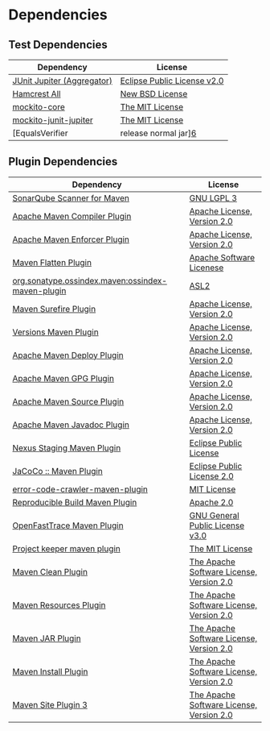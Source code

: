 <!-- @formatter:off -->
# Dependencies

## Test Dependencies

| Dependency                               | License                          |
| ---------------------------------------- | -------------------------------- |
| [JUnit Jupiter (Aggregator)][0]          | [Eclipse Public License v2.0][1] |
| [Hamcrest All][2]                        | [New BSD License][3]             |
| [mockito-core][4]                        | [The MIT License][5]             |
| [mockito-junit-jupiter][4]               | [The MIT License][5]             |
| [EqualsVerifier | release normal jar][6] | [Apache License, Version 2.0][7] |

## Plugin Dependencies

| Dependency                                              | License                                        |
| ------------------------------------------------------- | ---------------------------------------------- |
| [SonarQube Scanner for Maven][8]                        | [GNU LGPL 3][9]                                |
| [Apache Maven Compiler Plugin][10]                      | [Apache License, Version 2.0][7]               |
| [Apache Maven Enforcer Plugin][11]                      | [Apache License, Version 2.0][7]               |
| [Maven Flatten Plugin][12]                              | [Apache Software Licenese][13]                 |
| [org.sonatype.ossindex.maven:ossindex-maven-plugin][14] | [ASL2][13]                                     |
| [Maven Surefire Plugin][15]                             | [Apache License, Version 2.0][7]               |
| [Versions Maven Plugin][16]                             | [Apache License, Version 2.0][7]               |
| [Apache Maven Deploy Plugin][17]                        | [Apache License, Version 2.0][7]               |
| [Apache Maven GPG Plugin][18]                           | [Apache License, Version 2.0][7]               |
| [Apache Maven Source Plugin][19]                        | [Apache License, Version 2.0][7]               |
| [Apache Maven Javadoc Plugin][20]                       | [Apache License, Version 2.0][7]               |
| [Nexus Staging Maven Plugin][21]                        | [Eclipse Public License][22]                   |
| [JaCoCo :: Maven Plugin][23]                            | [Eclipse Public License 2.0][24]               |
| [error-code-crawler-maven-plugin][25]                   | [MIT License][26]                              |
| [Reproducible Build Maven Plugin][27]                   | [Apache 2.0][13]                               |
| [OpenFastTrace Maven Plugin][28]                        | [GNU General Public License v3.0][29]          |
| [Project keeper maven plugin][30]                       | [The MIT License][31]                          |
| [Maven Clean Plugin][32]                                | [The Apache Software License, Version 2.0][13] |
| [Maven Resources Plugin][33]                            | [The Apache Software License, Version 2.0][13] |
| [Maven JAR Plugin][34]                                  | [The Apache Software License, Version 2.0][13] |
| [Maven Install Plugin][35]                              | [The Apache Software License, Version 2.0][13] |
| [Maven Site Plugin 3][36]                               | [The Apache Software License, Version 2.0][13] |

[0]: https://junit.org/junit5/
[1]: https://www.eclipse.org/legal/epl-v20.html
[2]: https://github.com/hamcrest/JavaHamcrest
[3]: http://www.opensource.org/licenses/bsd-license.php
[4]: https://github.com/mockito/mockito
[5]: https://github.com/mockito/mockito/blob/main/LICENSE
[6]: https://www.jqno.nl/equalsverifier
[7]: https://www.apache.org/licenses/LICENSE-2.0.txt
[8]: http://sonarsource.github.io/sonar-scanner-maven/
[9]: http://www.gnu.org/licenses/lgpl.txt
[10]: https://maven.apache.org/plugins/maven-compiler-plugin/
[11]: https://maven.apache.org/enforcer/maven-enforcer-plugin/
[12]: https://www.mojohaus.org/flatten-maven-plugin/
[13]: http://www.apache.org/licenses/LICENSE-2.0.txt
[14]: https://sonatype.github.io/ossindex-maven/maven-plugin/
[15]: https://maven.apache.org/surefire/maven-surefire-plugin/
[16]: http://www.mojohaus.org/versions-maven-plugin/
[17]: https://maven.apache.org/plugins/maven-deploy-plugin/
[18]: https://maven.apache.org/plugins/maven-gpg-plugin/
[19]: https://maven.apache.org/plugins/maven-source-plugin/
[20]: https://maven.apache.org/plugins/maven-javadoc-plugin/
[21]: http://www.sonatype.com/public-parent/nexus-maven-plugins/nexus-staging/nexus-staging-maven-plugin/
[22]: http://www.eclipse.org/legal/epl-v10.html
[23]: https://www.jacoco.org/jacoco/trunk/doc/maven.html
[24]: https://www.eclipse.org/legal/epl-2.0/
[25]: https://github.com/exasol/error-code-crawler-maven-plugin/
[26]: https://github.com/exasol/error-code-crawler-maven-plugin/blob/main/LICENSE
[27]: http://zlika.github.io/reproducible-build-maven-plugin
[28]: https://github.com/itsallcode/openfasttrace-maven-plugin
[29]: https://www.gnu.org/licenses/gpl-3.0.html
[30]: https://github.com/exasol/project-keeper/
[31]: https://github.com/exasol/project-keeper/blob/main/LICENSE
[32]: http://maven.apache.org/plugins/maven-clean-plugin/
[33]: http://maven.apache.org/plugins/maven-resources-plugin/
[34]: http://maven.apache.org/plugins/maven-jar-plugin/
[35]: http://maven.apache.org/plugins/maven-install-plugin/
[36]: http://maven.apache.org/plugins/maven-site-plugin/
